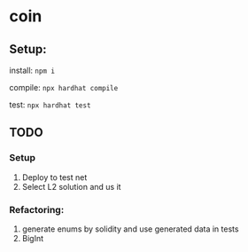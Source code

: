 # coin

## Setup:

install:
`npm i`

compile:
`npx hardhat compile`

test: 
`npx hardhat test`

## TODO

### Setup

1. Deploy to test net
2. Select L2 solution and us it

### Refactoring: 

1. generate enums by solidity and use generated data in tests
2. BigInt